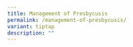 ```yaml
---
title: Management of Presbycusis
permalink: /management-of-presbycusis/
variant: tiptap
description: ""
---
```


